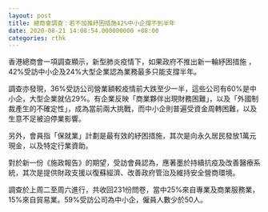 ```yaml
---
layout: post
title: 總商會調查：若不加推紓困措施42%中小企撐不到半年
date: 2020-08-21 14:08:54.000000000 +08:00
categories: rthk
---
```


香港總商會一項調查顯示，新型肺炎疫情下，如果政府不推出新一輪紓困措施 ，42%受訪中小企及24%大型企業認為業務最多只能支撐半年。

調查亦發現，36%受訪公司營業額較疫情前大跌至少一半，這些公司有60%是中小企，大型企業就佔29%。有企業反映「商業夥伴出現財務困難」，以及「外國制裁產生的不確定性」，成為當前兩大挑戰，而中小企則普遍受資金周轉困難，以及生意不足被迫停業影響。

另外，會員指「保就業」計劃是最有效的紓困措施，其次是向永久居民發放1萬元現金，以及特定行業資助。

對於新一份《施政報告》的期望，受訪會員認為，應著墨於持續抗疫及改善醫療系統，其次是提供財政支援以復蘇經濟、改善政府管治及維持安全營商環境。

調查於上周二至周六進行，共收回231份問卷，當中25%來自專業及商業服務業，15%來自貿易業。59%受訪公司為中小企，僱員人數少於50人。

